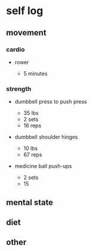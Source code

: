# self log

## movement 

### cardio

- rower
        
    - 5 minutes 

### strength 

- dumbbell press to push press 

    - 35 lbs
    - 2 sets
    - 16 reps 

- dumbbell shoulder hinges

    - 10 lbs     
    - 67 reps

- medicine ball push-ups

    - 2 sets 
    - 15


## mental state

## diet

## other


